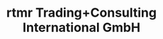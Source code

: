 ---
title: "rtmr Trading+Consulting International GmbH"
url: /horn-bad-meinberg/rtmr-trading-consulting-international-gmbh/
shop: Baustoffe
---